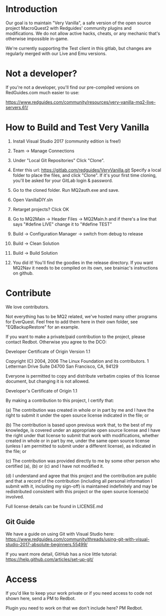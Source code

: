 # Introduction
Our goal is to maintain "Very Vanilla", a safe version of the open source project MacroQuest2 with Redguides' community plugins and modifications. We do not allow active hacks, cheats, or any mechanic that's otherwise impossible in-game.

We're currently supporting the Test client in this gitlab, but changes are regularly merged with our Live and Emu versions.

# Not a developer?
If you're not a developer, you'll find our pre-compiled versions on RedGuides.com much easier to use:

https://www.redguides.com/community/resources/very-vanilla-mq2-live-servers.61/

# How to Build and Test Very Vanilla
1) Install Visual Studio 2017 (community edition is free!)

2) Team -> Manage Connections

3) Under "Local Git Repositories" Click "Clone". 

4) Enter this url: https://gitlab.com/redguides/VeryVanilla.git
Specify a local folder to place the files, and click "Clone". If it's your first time cloning, you'll be asked for your GitLab login & password.

5) Go to the cloned folder. Run MQ2auth.exe and save.

6) Open VanillaDIY.sln

7) Retarget projects? Click OK

8) Go to MQ2Main -> Header Files -> MQ2Main.h and if there's a line that says "#define LIVE" change it to "#define TEST" 

9) Build -> Configuration Manager -> switch from debug to release

10) Build -> Clean Solution

11) Build -> Build Solution

12) You did it! You'll find the goodies in the release directory. If you want MQ2Nav it needs to be compiled on its own, see brainiac's instructions on github.

# Contribute
We love contributors. 

Not everything has to be MQ2 related, we've hosted many other programs for EverQuest. Feel free to add them here in their own folder, see "EQBackupRestore" for an example.

If you want to make a private/paid contribution to the project, please contact Redbot. Otherwise you agree to the DCO:

Developer Certificate of Origin
Version 1.1

Copyright (C) 2004, 2006 The Linux Foundation and its contributors.
1 Letterman Drive
Suite D4700
San Francisco, CA, 94129

Everyone is permitted to copy and distribute verbatim copies of this
license document, but changing it is not allowed.


Developer's Certificate of Origin 1.1

By making a contribution to this project, I certify that:

(a) The contribution was created in whole or in part by me and I
    have the right to submit it under the open source license
    indicated in the file; or

(b) The contribution is based upon previous work that, to the best
    of my knowledge, is covered under an appropriate open source
    license and I have the right under that license to submit that
    work with modifications, whether created in whole or in part
    by me, under the same open source license (unless I am
    permitted to submit under a different license), as indicated
    in the file; or

(c) The contribution was provided directly to me by some other
    person who certified (a), (b) or (c) and I have not modified
    it.

(d) I understand and agree that this project and the contribution
    are public and that a record of the contribution (including all
    personal information I submit with it, including my sign-off) is
    maintained indefinitely and may be redistributed consistent with
    this project or the open source license(s) involved.

Full license details can be found in LICENSE.md

## Git Guide

We have a guide on using Git with Visual Studio here:
https://www.redguides.com/community/threads/using-git-with-visual-studio-2017-absolute-beginners.55499/

If you want more detail, GitHub has a nice little tutorial:
https://help.github.com/articles/set-up-git/

# Access

If you'd like to keep your work private or if you need access to code not shown here, send a PM to Redbot. 

Plugin you need to work on that we don't include here? PM Redbot.




